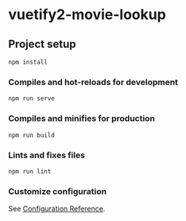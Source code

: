 # vuetify2-movie-lookup

## Project setup
```
npm install
```

### Compiles and hot-reloads for development
```
npm run serve
```

### Compiles and minifies for production
```
npm run build
```

### Lints and fixes files
```
npm run lint
```

### Customize configuration
See [Configuration Reference](https://cli.vuejs.org/config/).

<!-- https://stackoverflow.com/questions/35914069/how-can-i-get-query-parameters-from-a-url-in-vue-js -->
<!-- accessing query parameters -->